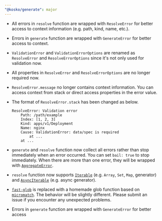 ```yaml
---
"@kosko/generate": major
---
```


- All errors in `resolve` function are wrapped with `ResolveError` for better access to context information (e.g. path, kind, name, etc.).
- Errors in `generate` function are wrapped with `GenerateError` for better access to context.
- `ValidationError` and `ValidationErrorOptions` are renamed as `ResolveError` and `ResolveErrorOptions` since it's not only used for validation now.
- All properties in `ResolveError` and `ResolveErrorOptions` are no longer required now.
- `ResolveError.message` no longer contains context information. You can access context from stack or direct access properties in the error value.
- The format of `ResolveError.stack` has been changed as below.

  ```
  ResolveError: Validation error
      Path: /path/example
      Index: [1, 2, 3]
      Kind: apps/v1/Deployment
      Name: nginx
      Cause: ValidationError: data/spec is required
          at ...
      at ...
  ```

- `generate` and `resolve` function now collect all errors rather than stop immediately when an error occurred. You can set `bail: true` to stop immediately. When there are more than one error, they will be wrapped with [`AggregateError`](https://developer.mozilla.org/en-US/docs/Web/JavaScript/Reference/Global_Objects/AggregateError).
- `resolve` function now supports [`Iterable`](https://developer.mozilla.org/en-US/docs/Web/JavaScript/Reference/Iteration_protocols#the_iterable_protocol) (e.g. `Array`, `Set`, `Map`, generator) and [`AsyncIterable`](https://developer.mozilla.org/en-US/docs/Web/JavaScript/Reference/Iteration_protocols#the_async_iterator_and_async_iterable_protocols) (e.g. async generator).
- [`fast-glob`](https://github.com/mrmlnc/fast-glob) is replaced with a homemade glob function based on [`micromatch`](https://github.com/micromatch/micromatch). The behavior will be slightly different. Please submit an issue if you encounter any unexpected problems.
- Errors in `generate` function are wrapped with `GenerateError` for better access
